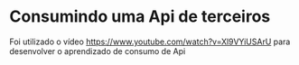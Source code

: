 # Consumindo uma Api de terceiros
Foi utilizado o vídeo https://www.youtube.com/watch?v=Xl9VYiUSArU para desenvolver o aprendizado de consumo de Api
